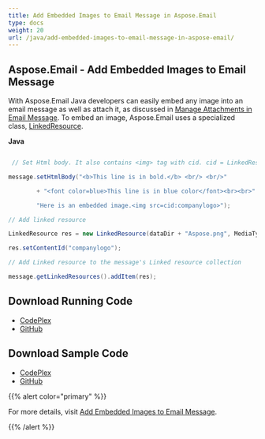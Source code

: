 ```yaml
---
title: Add Embedded Images to Email Message in Aspose.Email
type: docs
weight: 20
url: /java/add-embedded-images-to-email-message-in-aspose-email/
---
```


## **Aspose.Email - Add Embedded Images to Email Message**
With Aspose.Email Java developers can easily embed any image into an email message as well as attach it, as discussed in [Manage Attachments in Email Message](/email/java/working-with-message-attachments). To embed an image, Aspose.Email uses a specialized class, [LinkedResource](https://reference.aspose.com/email/java/com.aspose.email/linkedresource).

**Java**

``` java

 // Set Html body. It also contains <img> tag with cid. cid = LinkedResource.ContentID

message.setHtmlBody("<b>This line is in bold.</b> <br/> <br/>"

        + "<font color=blue>This line is in blue color</font><br><br>" +

        "Here is an embedded image.<img src=cid:companylogo>");

// Add linked resource

LinkedResource res = new LinkedResource(dataDir + "Aspose.png", MediaTypeNames.Image.PNG);

res.setContentId("companylogo");

// Add Linked resource to the message's Linked resource collection

message.getLinkedResources().addItem(res);

```
## **Download Running Code**
- [CodePlex](https://asposeemailjavaapachepoi.codeplex.com/releases/view/618811)
- [GitHub](https://github.com/aspose-email/Aspose.Email-for-Java/releases/tag/Aspose.Email_Java_for_Apache_POI-v1.0.0)
## **Download Sample Code**
- [CodePlex](https://asposeemailjavaapachepoi.codeplex.com/SourceControl/latest#src/main/java/com/aspose/email/examples/asposefeatures/programmingemail/addembeddedimagestoemail/AsposeEmbeddedImageInEmail.java)
- [GitHub](https://github.com/aspose-email/Aspose.Email-for-Java/tree/master/Plugins/Aspose_Email_for_Apache_POI/src/main/java/com/aspose/email/examples/asposefeatures/programmingemail/addembeddedimagestoemail/AsposeEmbeddedImageInEmail.java)

{{% alert color="primary" %}} 

For more details, visit [Add Embedded Images to Email Message](http://docs.aspose.com:8082/docs/display/emailjava/Add+Embedded+Images+to+Email+Message).

{{% /alert %}}
